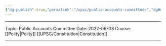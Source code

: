 ```yaml
---
{"dg-publish":true,"permalink":"/upsc/public-accounts-committee/","dgHomeLink":true,"dgPassFrontmatter":false}
---
```


----
Topic: Public Accounts Committee
Date: 2022-06-03
Course: [[Polity|Polity]] [[UPSC/Constitution|Constitution]] 

----



